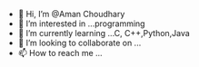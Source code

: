 - 👋 Hi, I’m @Aman Choudhary
- 👀 I’m interested in ...programming
- 🌱 I’m currently learning ...C, C++,Python,Java
- 💞️ I’m looking to collaborate on ...
- 📫 How to reach me ...

<!---
am-2006/am-2006 is a ✨ special ✨ repository because its `README.md` (this file) appears on your GitHub profile.
You can click the Preview link to take a look at your changes.
--->
